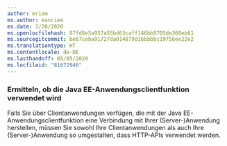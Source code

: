 ```yaml
---
author: mriem
ms.author: manriem
ms.date: 2/28/2020
ms.openlocfilehash: 87fd8e5a957a55bd63caff146bb9705de368eb61
ms.sourcegitcommit: be67ceba91727da014879d16bbbbc19756ee22e2
ms.translationtype: HT
ms.contentlocale: de-DE
ms.lasthandoff: 05/05/2020
ms.locfileid: "81672946"
---
```

### <a name="determine-whether-the-java-ee-application-client-feature-is-in-use"></a>Ermitteln, ob die Java EE-Anwendungsclientfunktion verwendet wird

Falls Sie über Clientanwendungen verfügen, die mit der Java EE-Anwendungsclientfunktion eine Verbindung mit Ihrer (Server-)Anwendung herstellen, müssen Sie sowohl Ihre Clientanwendungen als auch Ihre (Server-)Anwendung so umgestalten, dass HTTP-APIs verwendet werden.
